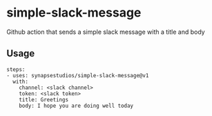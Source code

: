 # simple-slack-message

Github action that sends a simple slack message with a title and body

## Usage

```
steps:
- uses: synapsestudios/simple-slack-message@v1
  with:
    channel: <slack channel>
    token: <slack token>
    title: Greetings
    body: I hope you are doing well today
```
